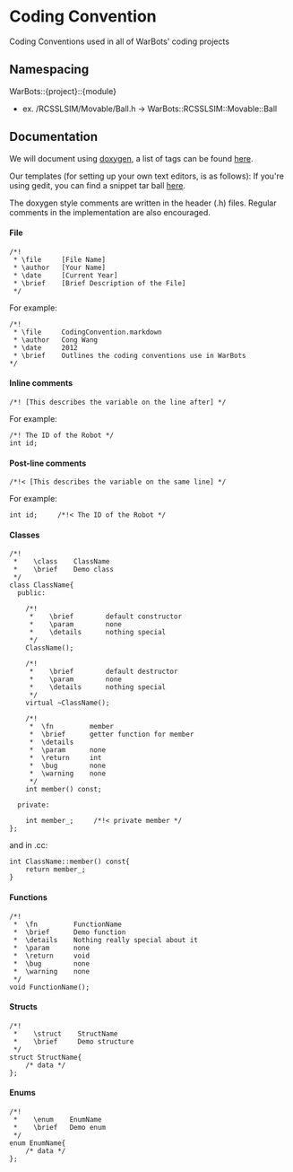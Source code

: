 Coding Convention
=================

Coding Conventions used in all of WarBots' coding projects

Namespacing
-----------
WarBots::{project}::{module}
+ ex. /RCSSLSIM/Movable/Ball.h -> WarBots::RCSSLSIM::Movable::Ball

Documentation
-------------
We will document using [doxygen](http://www.doxygen.org), a list of tags can be found [here](http://www.stack.nl/~dimitri/doxygen/commands.html).

Our templates (for setting up your own text editors, is as follows):
If you're using gedit, you can find a snippet tar ball [here](https://github.com/uWaterloo-IEEE-StudentBranch/WarBots-CodeRepo/blob/master/Documents/SnippetCplusplus.tar.gz).

The doxygen style comments are written in the header (.h) files. Regular comments in the implementation are also encouraged.

#### File
    /*!
     * \file     [File Name]
     * \author   [Your Name]
     * \date     [Current Year]
     * \brief    [Brief Description of the File]
     */
For example:

    /*!
     * \file     CodingConvention.markdown
     * \author   Cong Wang
     * \date     2012
     * \brief    Outlines the coding conventions use in WarBots
    */
#### Inline comments
    /*! [This describes the variable on the line after] */
For example:

    /*! The ID of the Robot */
    int id;
#### Post-line comments
    /*!< [This describes the variable on the same line] */
For example:

    int id;     /*!< The ID of the Robot */
#### Classes
    /*!
     *    \class    ClassName
     *    \brief    Demo class
     */
    class ClassName{
      public:
      
        /*!
         *    \brief        default constructor
         *    \param        none
         *    \details      nothing special
         */
        ClassName();
            
        /*!
         *    \brief        default destructor
         *    \param        none
         *    \details      nothing special
         */    
        virtual ~ClassName();
    
        /*! 
         *  \fn         member
         *  \brief      getter function for member
         *  \details
         *  \param      none
         *  \return     int
         *  \bug        none
         *  \warning    none
         */
        int member() const;
    
      private:
      
        int member_;     /*!< private member */
    };    
and in .cc:

    int ClassName::member() const{
        return member_;
    }
#### Functions
    /*! 
     *  \fn         FunctionName
     *  \brief      Demo function
     *  \details    Nothing really special about it
     *  \param      none
     *  \return     void
     *  \bug        none
     *  \warning    none
     */
    void FunctionName();
#### Structs
    /*!
     *    \struct    StructName
     *    \brief     Demo structure
     */
    struct StructName{
        /* data */
    };
#### Enums
    /*!
     *    \enum    EnumName
     *    \brief   Demo enum
     */
    enum EnumName{
        /* data */
    };
